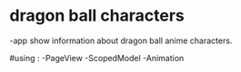 # dragon ball characters 

-app show information about dragon ball anime characters.

 #using :
-PageView
-ScopedModel
-Animation
